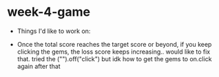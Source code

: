 # week-4-game

* Things I'd like to work on:
- Once the total score reaches the target score or beyond, if you keep clicking the gems, the loss score keeps increasing.. would like to fix that.
tried the ("").off("click") but idk how to get the gems to on.click again after that
